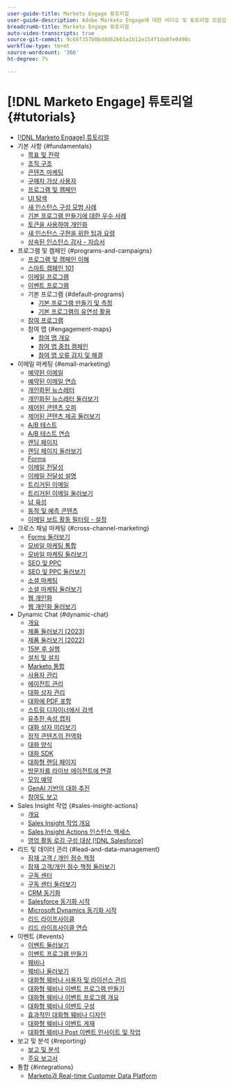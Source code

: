 ```yaml
---
user-guide-title: Marketo Engage 튜토리얼
user-guide-description: Adobe Marketo Engage에 대한 비디오 및 튜토리얼 모음입니다.
breadcrumb-title: Marketo Engage 튜토리얼
auto-video-transcripts: true
source-git-commit: 9c68f357b0bddd62661a1b12e154f1de8fe0498c
workflow-type: tm+mt
source-wordcount: '366'
ht-degree: 7%

---
```



# [!DNL Marketo Engage] 튜토리얼 {#tutorials}

+ [[!DNL Marketo Engage] 튜토리얼](/help/_marketo-main/overview.md)
+ 기본 사항 {#fundamentals}
   + [목표 및 전략](/help/fundamentals/goals-and-strategy-learn.md)
   + [조직 구조](/help/fundamentals/organizational-structure-learn.md)
   + [콘텐츠 마케팅](/help/fundamentals/content-marketing-learn.md)
   + [구매자 가상 사용자](/help/fundamentals/buyer-personas-learn.md)
   + [프로그램 및 캠페인](/help/fundamentals/programs-and-campaigns.md)
   + [UI 탐색](/help/fundamentals/ui-navigation.md)
   + [새 인스턴스 구성 모범 사례](/help/fundamentals/best-practices-to-organize-a-new-instance.md)
   + [기본 프로그램 만들기에 대한 우수 사례](/help/fundamentals/best-practices-for-creating-foundational-programs.md)
   + [토큰을 사용하여 개인화](/help/personalization/personalize-with-tokens.md)
   + [새 인스턴스 구현을 위한 팁과 요령](https://experienceleague.adobe.com/en/docs/experiences-by-you/implementing-new-instance/overview)
   + [상속된 인스턴스 감사 - 자습서](https://experienceleague.adobe.com/docs/marketo-learn/auditing-an-inherited-instance/overview.html)
+ 프로그램 및 캠페인 {#programs-and-campaigns}
   + [프로그램 및 캠페인 이해](/help/programs/understanding-programs-and-campaigns.md)
   + [스마트 캠페인 101](/help/campaigns/smart-campaigns-101.md)
   + [이메일 프로그램](/help/programs/email-programs.md)
   + [이벤트 프로그램](/help/programs/event-programs.md)
   + 기본 프로그램 {#default-programs}
      + [기본 프로그램 만들기 및 측정](/help/programs/create-and-measure-default-programs.md)
      + [기본 프로그램의 유연성 활용](/help/programs/leverage-the-flexibility-of-default-programs.md)
   + [참여 프로그램](/help/programs/engagement-programs.md)
   + 참여 맵 {#engagement-maps}
      + [참여 맵 개요](/help/engagement-maps/engagement-map-overview.md)
      + [참여 맵 중첩 캠페인](/help/engagement-maps/engagement-map-nested-campaign.md)
      + [참여 맵 오류 감지 및 해결](/help/engagement-maps/engagement-map-error-detection-and-resolution.md)
+ 이메일 마케팅 {#email-marketing}
   + [예약된 이메일](/help/email-marketing/scheduled-email-learn.md)
   + [예약된 이메일 연습](/help/email-marketing/scheduled-email-watch.md)
   + [개인화된 뉴스레터](/help/email-marketing/personalized-newsletter-learn.md)
   + [개인화된 뉴스레터 둘러보기](/help/email-marketing/personalized-newsletter-watch.md)
   + [제어된 콘텐츠 오퍼](/help/email-marketing/gated-content-offer-learn.md)
   + [제어된 콘텐츠 제공 둘러보기](/help/email-marketing/gated-content-offer-watch.md)
   + [A/B 테스트](/help/email-marketing/ab-testing-learn.md)
   + [A/B 테스트 연습](/help/email-marketing/ab-testing-watch.md)
   + [랜딩 페이지](/help/email-marketing/landing-pages-learn.md)
   + [랜딩 페이지 둘러보기](/help/email-marketing/landing-pages-watch.md)
   + [Forms](/help/email-marketing/forms-learn.md)
   + [이메일 전달성](/help/email-marketing/email-deliverability-learn.md)
   + [이메일 전달성 설명](/help/email-marketing/email-deliverability-watch.md)
   + [트리거된 이메일](/help/email-marketing/triggered-email-learn.md)
   + [트리거된 이메일 둘러보기](/help/email-marketing/triggered-email-watch.md)
   + [납 육성](/help/email-marketing/lead-nuturing-learn.md)
   + [동적 및 예측 콘텐츠](/help/email-marketing/dynamic-and-predictive-content-learn.md)
   + [이메일 보트 활동 필터링 - 설정](/help/filtering-email-bot-activities/setup.md)
+ 크로스 채널 마케팅 {#cross-channel-marketing}
   + [Forms 둘러보기](/help/email-marketing/forms-watch.md)
   + [모바일 마케팅 통합](/help/cross-channel-marketing/mobile-marketing-learn.md)
   + [모바일 마케팅 둘러보기](/help/cross-channel-marketing/mobile-marketing-watch.md)
   + [SEO 및 PPC](/help/cross-channel-marketing/seo-and-ppc-learn.md)
   + [SEO 및 PPC 둘러보기](/help/cross-channel-marketing/seo-and-ppc-watch.md)
   + [소셜 마케팅](/help/cross-channel-marketing/social-marketing-learn.md)
   + [소셜 마케팅 둘러보기](/help/cross-channel-marketing/social-marketing-watch.md)
   + [웹 개인화](/help/cross-channel-marketing/web-personalization-learn.md)
   + [웹 개인화 둘러보기](/help/cross-channel-marketing/web-personalization-watch.md)
+ Dynamic Chat {#dynamic-chat}
   + [개요](/help/dynamic-chat/dynamic-chat-overview.md)
   + [제품 둘러보기 [2023]](/help/dynamic-chat/product-tour.md)
   + [제품 둘러보기 [2022]](/help/dynamic-chat/product-tour-2022.md)
   + [15분 후 실행](/help/dynamic-chat/go-live-in-15-minutes.md)
   + [설치 및 설치](/help/dynamic-chat/setup.md)
   + [Marketo 통합](/help/dynamic-chat/marketo-integration.md)
   + [사용자 관리](/help/dynamic-chat/user-management.md)
   + [에이전트 관리](/help/dynamic-chat/agent-management.md)
   + [대화 상자 관리](/help/dynamic-chat/dialogue-management.md)
   + [대화에 PDF 포함](/help/dynamic-chat/document-cloud-integration.md)
   + [스트림 디자이너에서 검색](/help/dynamic-chat/search-in-stream-designer.md)
   + [유추한 속성 캡처](/help/dynamic-chat/capture-inferred-attributes.md)
   + [대화 상자 미리보기](/help/dynamic-chat/dialogue-preview.md)
   + [정적 콘텐츠의 전역화](/help/dynamic-chat/globalization-of-static-content.md)
   + [대화 양식](/help/dynamic-chat/conversational-forms.md)
   + [대화 SDK](/help/dynamic-chat/conversations-sdk.md)
   + [대화형 랜딩 페이지](/help/dynamic-chat/conversational-landing-pages.md)
   + [방문자를 라이브 에이전트에 연결](/help/dynamic-chat/connect-visitors-to-live-agents.md)
   + [모임 예약](/help/dynamic-chat/meeting-booking.md)
   + [GenAI 기반의 대화 추진](/help/dynamic-chat/gen-ai-features.md)
   + [참여도 보고](/help/dynamic-chat/engagement-report.md)
+ Sales Insight 작업 {#sales-insight-actions}
   + [개요](/help/sales-insight-actions/overview.md)
   + [Sales Insight 작업 개요](/help/sales-insight-actions/sales-insight-actions-overview.md)
   + [Sales Insight Actions 인스턴스 액세스](/help/sales-insight-actions/accessing-your-sales-insight-actions-instance.md)
   + [영업 활동 로깅 구성 대상 [!DNL Salesforce]](/help/sales-insight-actions/configure-sales-activity-logging-to-salesforce.md)
+ 리드 및 데이터 관리 {#lead-and-data-management}
   + [잠재 고객 / 개인 점수 책정](/help/lead-and-data-management/lead-scoring-learn.md)
   + [잠재 고객/개인 점수 책정 둘러보기](/help/lead-and-data-management/lead-scoring-watch.md)
   + [구독 센터](/help/lead-and-data-management/subscription-center-learn.md)
   + [구독 센터 둘러보기](/help/lead-and-data-management/subscription-center-watch.md)
   + [CRM 동기화](/help/lead-and-data-management/crm-sync-learn.md)
   + [Salesforce 동기화 시작](/help/integrations/salesforce-sync-setup.md)
   + [Microsoft Dynamics 동기화 시작](/help/integrations/microsoft-dynamics-sync-setup.md)
   + [리드 라이프사이클](/help/lead-and-data-management/lead-lifecycle-learn.md)
   + [리드 라이프사이클 연습](/help/lead-and-data-management/lead-lifecycle-watch.md)
+ 이벤트 {#events}
   + [이벤트 둘러보기](/help/events/events-watch.md)
   + [이벤트 프로그램 만들기](/help/events/events-learn.md)
   + [웨비나](/help/events/webinar-learn.md)
   + [웨비나 둘러보기](/help/events/webinar-watch.md)
   + [대화형 웨비나 사용자 및 라이선스 관리](/help/events/interactive-webinars-user-and-license-management.md)
   + [대화형 웨비나 이벤트 프로그램 만들기](/help/events/interactive-webinars-event-program-creation.md)
   + [대화형 웨비나 이벤트 프로그램 개요](/help/events/interactive-webinars-event-program-overview.md)
   + [대화형 웨비나 이벤트 구성](/help/events/interactive-webinars-event-configuration.md)
   + [효과적인 대화형 웨비나 디자인](/help/events/design-an-effective-interactive-webinar.md)
   + [대화형 웨비나 이벤트 게재](/help/events/interactive-webinars-event-delivery.md)
   + [대화형 웨비나 Post 이벤트 인사이트 및 작업](/help/events/interactive-webinars-post-event-insights-and-actions.md)
+ 보고 및 분석 {#reporting}
   + [보고 및 분석](/help/reporting/reporting-and-analytics.md)
   + [주요 보고서](/help/reporting/key-reports.md)
+ 통합 {#integrations}
   + [Marketo과 Real-time Customer Data Platform](https://experienceleague.adobe.com/docs/platform-learn/tutorials/sources/ingest-data-from-marketo.html)
